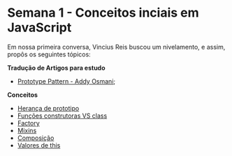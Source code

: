 # Semana 1 - Conceitos inciais em JavaScript

Em nossa primeira conversa, Vincius Reis buscou um nivelamento, e assim, propôs os seguintes tópicos:

**Tradução de Artigos para estudo**
- [Prototype Pattern - Addy Osmani](traducoes/prototype-pattern-addy-osmani.md);

**Conceitos**

- [Herança de prototipo](texts/heranca-prototipo.md)
- [Funções construtoras VS class](texts/class-vs-construction_functions.md)
- [Factory](#)
- [Mixins](#)
- [Composição](#)
- [Valores de this](texts/entendendo-this.md)
